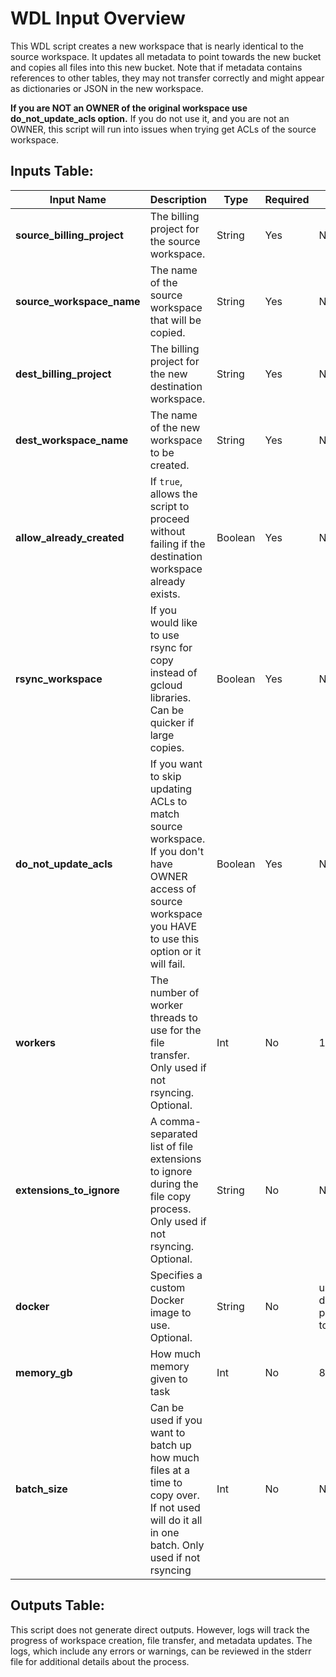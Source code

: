 # WDL Input Overview

This WDL script creates a new workspace that is nearly identical to the source workspace. It updates all metadata to point towards the new bucket and copies all files into this new bucket. Note that if metadata contains references to other tables, they may not transfer correctly and might appear as dictionaries or JSON in the new workspace.

**If you are NOT an OWNER of the original workspace use do_not_update_acls option.** If you do not use it, and you are not an OWNER, this script will run into issues when trying get ACLs of the source workspace.

## Inputs Table:

| Input Name                 | Description                                                                                                                                                   | Type     | Required | Default                                                                                     |
|----------------------------|---------------------------------------------------------------------------------------------------------------------------------------------------------------|----------|----------|---------------------------------------------------------------------------------------------|
| **source_billing_project** | The billing project for the source workspace.                                                                                                                 | String   | Yes      | N/A                                                                                         |
| **source_workspace_name**  | The name of the source workspace that will be copied.                                                                                                         | String   | Yes      | N/A                                                                                         |
| **dest_billing_project**   | The billing project for the new destination workspace.                                                                                                        | String   | Yes      | N/A                                                                                         |
| **dest_workspace_name**    | The name of the new workspace to be created.                                                                                                                  | String   | Yes      | N/A                                                                                         |
| **allow_already_created**  | If `true`, allows the script to proceed without failing if the destination workspace already exists.                                                          | Boolean  | Yes      | N/A                                                                                         |
| **rsync_workspace**        | If you would like to use rsync for copy instead of gcloud libraries. Can be quicker if large copies.                                                          | Boolean  | Yes      | N/A                                                                                         |
| **do_not_update_acls**     | If you want to skip updating ACLs to match source workspace. If you don't have OWNER access of source workspace you HAVE to use this option or it will fail.  | Boolean  | Yes      | N/A                                                                                         |
| **workers**                | The number of worker threads to use for the file transfer. Only used if not rsyncing. Optional.                                                               | Int      | No       | 10                                                                                          |
| **extensions_to_ignore**   | A comma-separated list of file extensions to ignore during the file copy process. Only used if not rsyncing. Optional.                                        | String   | No       | N/A                                                                                         |
| **docker**                 | Specifies a custom Docker image to use. Optional.                                                                                                             | String   | No       | us-central1-docker.pkg.dev/operations-portal-427515/ops-toolbox/ops_terra_utils_slim:latest |
| **memory_gb**              | How much memory given to task                                                                                                                                 | Int      | No       | 8                                                                                           |
| **batch_size**             | Can be used if you want to batch up how much files at a time to copy over. If not used will do it all in one batch. Only used if not rsyncing                 | Int      | No       | N/A                                                                                         |

## Outputs Table:
This script does not generate direct outputs. However, logs will track the progress of workspace creation, file transfer, and metadata updates. The logs, which include any errors or warnings, can be reviewed in the stderr file for additional details about the process.
